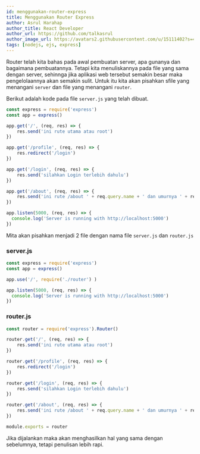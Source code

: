 ```yaml
---
id: menggunakan-router-express
title: Menggunakan Router Express
author: Asrul Harahap
author_title: React Developer
author_url: https://github.com/talkasrul
author_image_url: https://avatars2.githubusercontent.com/u/15111402?s=460&v=4
tags: [nodejs, ejs, express]
---
```


Router telah kita bahas pada awal pembuatan server, apa gunanya dan bagaimana pembuatannya. Tetapi kita menuliskannya pada file yang sama dengan server, sehinnga jika aplikasi web tersebut semakin besar maka pengelolaannya akan semakin sulit. Untuk itu kita akan pisahkan sfile yang menangani `server` dan file yang menangani `router`.

<!--truncate-->

Berikut adalah kode pada file `server.js` yang telah dibuat.

```js
const express = require('express')
const app = express()

app.get('/', (req, res) => {
    res.send('ini rute utama atau root')
})

app.get('/profile', (req, res) => {
    res.redirect('/login')
})

app.get('/login', (req, res) => {
    res.send('silahkan Login terlebih dahulu')
})

app.get('/about', (req, res) => {
    res.send('ini rute /about ' + req.query.name + ' dan umurnya ' + req.query.age)
})

app.listen(5000, (req, res) => {
  console.log('Server is running with http://localhost:5000')
})
```

Mita akan pisahkan menjadi 2 file dengan nama file `server.js` dan `router.js`

### server.js

```js
const express = require('express')
const app = express()

app.use('/', require('./router') )

app.listen(5000, (req, res) => {
  console.log('Server is running with http://localhost:5000')
})
```

### router.js

```js
const router = require('express').Router()

router.get('/', (req, res) => {
    res.send('ini rute utama atau root')
})

router.get('/profile', (req, res) => {
    res.redirect('/login')
})

router.get('/login', (req, res) => {
    res.send('silahkan Login terlebih dahulu')
})

router.get('/about', (req, res) => {
    res.send('ini rute /about ' + req.query.name + ' dan umurnya ' + req.query.age)
})

module.exports = router
```

Jika dijalankan maka akan menghasilkan hal yang sama dengan sebelumnya, tetapi penulisan lebih rapi.
